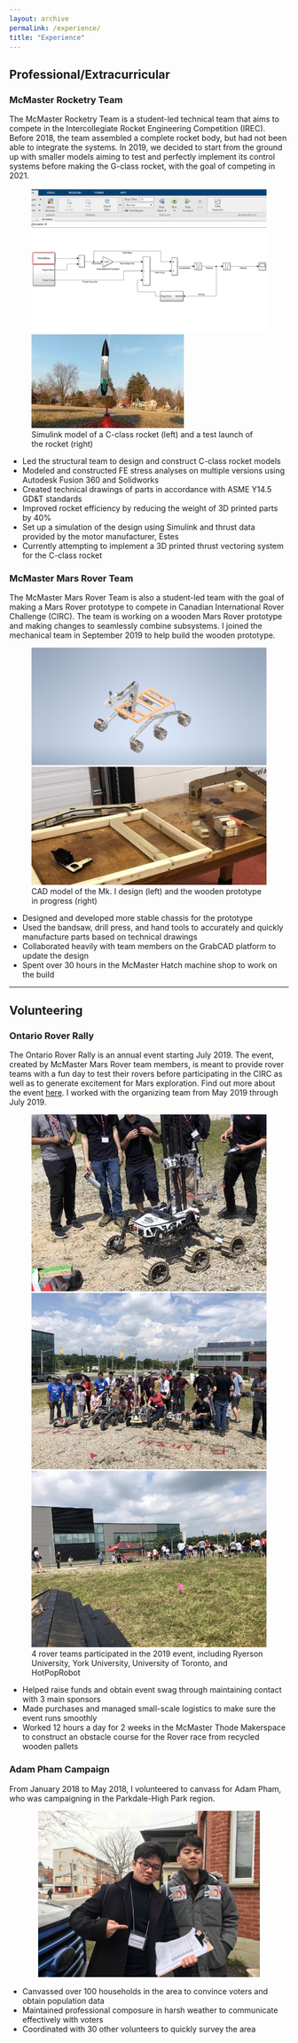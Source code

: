```yaml
---
layout: archive
permalink: /experience/
title: "Experience"
---
```


## Professional/Extracurricular

### McMaster Rocketry Team
The McMaster Rocketry Team is a student-led technical team that aims to compete
in the Intercollegiate Rocket Engineering Competition (IREC). Before 2018, the
team assembled a complete rocket body, but had not been able to integrate the 
systems. In 2019, we decided to start from the ground up with
smaller models aiming to test and perfectly implement its control systems before 
making the G-class rocket, with the goal of competing in 2021.

<figure class="half">
<img src="/assets/images/simulation.PNG">
<img src="/assets/images/launch.jpg">
<figcaption> Simulink model of a C-class rocket (left) and a test launch of
the rocket (right) </figcaption>
</figure>

- Led the structural team to design and construct C-class rocket models
- Modeled and constructed FE stress analyses on multiple versions using Autodesk
Fusion 360 and Solidworks
- Created technical drawings of parts in accordance with ASME Y14.5 GD&T standards
- Improved rocket efficiency by reducing the weight of 3D printed parts by 40% 
- Set up a simulation of the design using Simulink and thrust data provided by
the motor manufacturer, Estes
- Currently attempting to implement a 3D printed thrust vectoring system for 
the C-class rocket

### McMaster Mars Rover Team
The McMaster Mars Rover Team is also a student-led team with the goal of making
a Mars Rover prototype to compete in Canadian International Rover Challenge
(CIRC). The team is working on a wooden Mars Rover prototype and making changes
to seamlessly combine subsystems. I joined the mechanical team in September 2019 
to help build the wooden prototype. 
 
<figure class="half">
<img src="/assets/images/assembly.png">
<img src="/assets/images/rover.jpg">
<figcaption> CAD model of the Mk. I design (left) and the wooden prototype in
progress (right) </figcaption>
</figure>

- Designed and developed more stable chassis for the prototype
- Used the bandsaw, drill press, and hand tools to accurately and quickly 
manufacture parts based on technical drawings
- Collaborated heavily with team members on the GrabCAD platform to update the 
design
- Spent over 30 hours in the McMaster Hatch machine shop to work on the build

---
## Volunteering

### Ontario Rover Rally
The Ontario Rover Rally is an annual event starting July 2019. The event, 
created by McMaster Mars Rover team members, is meant to provide rover teams 
with a fun day to test their rovers before participating in the CIRC as well as 
to generate excitement for Mars exploration. Find out more about the event
[here](https://macmarsrover.wixsite.com/ontarioroverrally/challenges). I worked
with the organizing team from May 2019 through July 2019.

<figure class="third">
<img src="/assets/images/orr1.jpg">
<img src="/assets/images/orr2.jpg">
<img src="/assets/images/orr3.jpg">
<figcaption> 4 rover teams participated in the 2019 event, including Ryerson
University, York University, University of Toronto, and HotPopRobot</figcaption>
</figure>

- Helped raise funds and obtain event swag through maintaining contact with 
3 main sponsors
- Made purchases and managed small-scale logistics to make sure the event runs
smoothly
- Worked 12 hours a day for 2 weeks in the McMaster Thode Makerspace to construct
an obstacle course for the Rover race from recycled wooden pallets

### Adam Pham Campaign
From January 2018 to May 2018, I volunteered to canvass for Adam Pham, who was 
campaigning in the Parkdale-High Park region. 
<p align="center">
<img width="400" src="/assets/images/volunteer.jpg">
</p>

- Canvassed over 100 households in the area to convince voters and obtain
population data
- Maintained professional composure in harsh weather to communicate effectively
with voters 
- Coordinated with 30 other volunteers to quickly survey the area

 